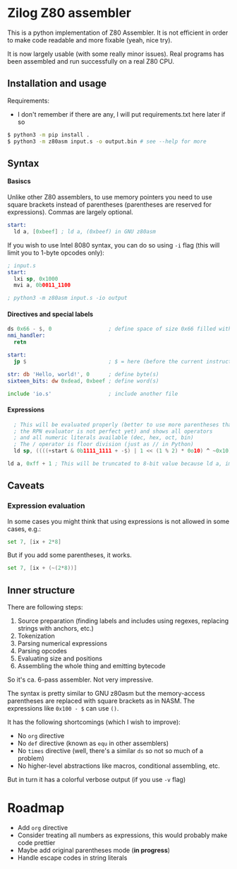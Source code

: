 # Zilog Z80 assembler


This is a python implementation of Z80 Assembler. It is not efficient in order
to make code readable and more fixable (yeah, nice try).

It is now largely usable (with some really minor issues). Real programs has been
assembled and run successfully on a real Z80 CPU.

## Installation and usage

Requirements:
* I don't remember if there are any, I will put requirements.txt here later if so

```bash
$ python3 -m pip install .
$ python3 -m z80asm input.s -o output.bin # see --help for more
```

## Syntax

#### Basiscs

Unlike other Z80 assemblers, to use memory pointers you need to use square
brackets instead of parentheses (parentheses are reserved for expressions).
Commas are largely optional.

```asm
start:
  ld a, [0xbeef] ; ld a, (0xbeef) in GNU z80asm
```

If you wish to use Intel 8080 syntax, you can do so using `-i` flag (this will
limit you to 1-byte opcodes only):

```asm
; input.s
start:
  lxi sp, 0x1000
  mvi a, 0b0011_1100

; python3 -m z80asm input.s -io output
```

#### Directives and special labels

```asm
ds 0x66 - $, 0                  ; define space of size 0x66 filled with zeroes
nmi_handler:
  retn

start:
  jp $                          ; $ = here (before the current instruction, i.e. at start label posiition in this example)

str: db 'Hello, world!', 0      ; define byte(s)
sixteen_bits: dw 0xdead, 0xbeef ; define word(s)

include 'io.s'                  ; include another file
```

#### Expressions

```asm
  ; This will be evaluated properly (better to use more parentheses than less because
  ; the RPN evaluator is not perfect yet) and shows all operators
  ; and all numeric literals available (dec, hex, oct, bin)
  ; The / operator is floor division (just as // in Python)
  ld sp, ((((+start & 0b1111_1111 + -$) | 1 << (1 % 2) * 0o10) ^ ~0x10) >> 4) - (30/2)

ld a, 0xff + 1 ; This will be truncated to 8-bit value because ld a, imm8 expects one byte
```

## Caveats

### Expression evaluation

In some cases you might think that using expressions is not allowed in some
cases, e.g.:

```asm
set 7, [ix + 2*8]
```

But if you add some parentheses, it works.

```asm
set 7, [ix + (~(2*8))]
```

## Inner structure

There are following steps:

1. Source preparation (finding labels and includes using regexes, replacing strings with anchors, etc.)
2. Tokenization
3. Parsing numerical expressions
4. Parsing opcodes
5. Evaluating size and positions
6. Assembling the whole thing and emitting bytecode

So it's ca. 6-pass assembler. Not very impressive.

The syntax is pretty similar to GNU z80asm but the memory-access parentheses
are replaced with square brackets as in NASM. The expressions like `0x100 - $`
can use `()`.

It has the following shortcomings (which I wish to improve):
* No `org` directive
* No `def` directive (known as `equ` in other assemblers)
* No `times` directive (well, there's a similar `ds` so not so much of a problem)
* No higher-level abstractions like macros, conditional assembling, etc.

But in turn it has a colorful verbose output (if you use `-v` flag)

# Roadmap

* Add `org` directive
* Consider treating all numbers as expressions, this would probably make code prettier
* Maybe add original parentheses mode (**in progress**)
* Handle escape codes in string literals
